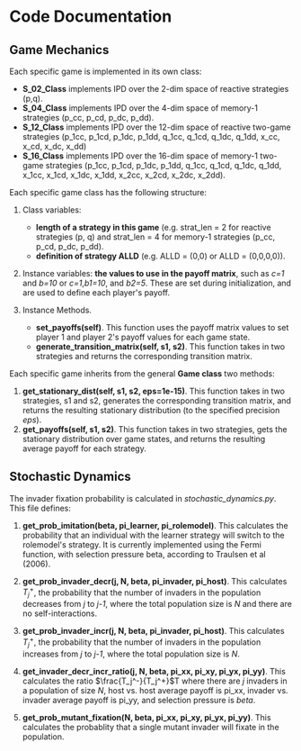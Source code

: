 # Code Documentation

## Game Mechanics

Each specific game is implemented in its own class:
* **S_02_Class** implements IPD over the 2-dim space of reactive strategies (p,q). 
* **S_04_Class** implements IPD over the 4-dim space of memory-1 strategies (p_cc, p_cd, p_dc, p_dd).
* **S_12_Class** implements IPD over the 12-dim space of reactive two-game strategies (p_1cc, p_1cd, p_1dc, p_1dd, q_1cc, q_1cd, q_1dc, q_1dd, x_cc, x_cd, x_dc, x_dd)
* **S_16_Class** implements IPD over the 16-dim space of memory-1 two-game strategies (p_1cc, p_1cd, p_1dc, p_1dd, q_1cc, q_1cd, q_1dc, q_1dd, x_1cc, x_1cd, x_1dc, x_1dd, x_2cc, x_2cd, x_2dc, x_2dd).

Each specific game class has the following structure:
1. Class variables: 
	- **length of a strategy in this game** (e.g. strat_len = 2 for reactive strategies (p, q) and strat_len = 4 for memory-1 strategies (p_cc, p_cd, p_dc, p_dd).
	- **definition of strategy ALLD** (e.g. ALLD = (0,0) or ALLD = (0,0,0,0)).


2. Instance variables: **the values to use in the payoff matrix**, such as *c=1* and *b=10* or *c=1*,*b1=10*, and *b2=5*. These are set during initialization, and are used to define each player's payoff.
3. Instance Methods.
	* **set_payoffs(self)**. This function uses the payoff matrix values to set player 1 and player 2's payoff values for each game state.
	* **generate_transition_matrix(self, s1, s2)**. This function takes in two strategies and returns the corresponding transition matrix.

 Each specific game inherits from the general **Game class** two methods:
 1. **get_stationary_dist(self, s1, s2, eps=1e-15)**. This function takes in two strategies, s1 and s2, generates the corresponding transition matrix, and returns the resulting stationary distribution (to the specified precision *eps*).
 2. **get_payoffs(self, s1, s2)**. This function takes in two strategies, gets the stationary distribution over game states, and returns the resulting average payoff for each strategy.

## Stochastic Dynamics

The invader fixation probability is calculated in *stochastic_dynamics.py*. This file defines:

1. **get_prob_imitation(beta, pi_learner, pi_rolemodel)**. This calculates the probability that an individual with the learner strategy will switch to the rolemodel's strategy. It is currently implemented using the Fermi function, with selection pressure beta, according to Traulsen et al (2006).

2. **get_prob_invader_decr(j, N, beta, pi_invader, pi_host)**. This calculates $T_j^+$, the probability that the number of invaders in the population decreases from *j* to *j-1*, where the total population size is *N* and there are no self-interactions.
3. **get_prob_invader_incr(j, N, beta, pi_invader, pi_host)**. This calculates $T_j^+$, the probability that the number of invaders in the population increases from *j* to *j-1*, where the total population size is *N*.
4. **get_invader_decr_incr_ratio(j, N, beta, pi_xx, pi_xy, pi_yx, pi_yy)**. This calculates the ratio $\frac{T_j^-}{T_j^+}$T  where there are *j* invaders in a population of size *N*, host vs. host average payoff is pi_xx, invader vs. invader average payoff is pi_yy, and selection pressure is *beta*.
5. **get_prob_mutant_fixation(N, beta, pi_xx, pi_xy, pi_yx, pi_yy)**. This calculates the probablity that a single mutant invader will fixate in the population. 